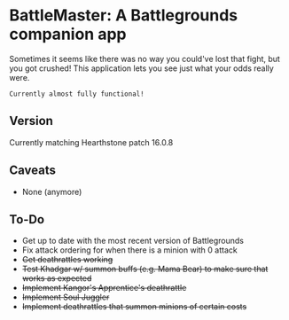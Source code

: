 # BattleMaster: A Battlegrounds companion app
Sometimes it seems like there was no way you could've lost that fight, but you got crushed!  This application lets you see just what your odds really were.
```
Currently almost fully functional!
```

## Version
Currently matching Hearthstone patch 16.0.8

## Caveats
* None (anymore)

## To-Do
* Get up to date with the most recent version of Battlegrounds
* Fix attack ordering for when there is a minion with 0 attack
* ~~Get deathrattles working~~
* ~~Test Khadgar w/ summon buffs (e.g. Mama Bear) to make sure that works as expected~~
* ~~Implement Kangor's Apprentice's deathrattle~~
* ~~Implement Soul Juggler~~
* ~~Implement deathrattles that summon minions of certain costs~~
